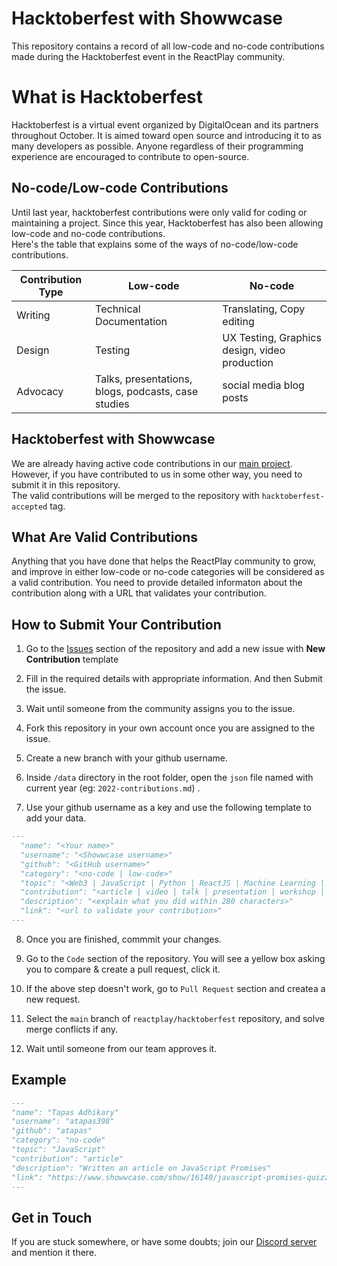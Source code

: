 # Hacktoberfest with Showwcase

This repository contains a record of all low-code and no-code contributions made during the Hacktoberfest event in the ReactPlay community.

# What is Hacktoberfest
Hacktoberfest is a virtual event organized by DigitalOcean and its partners throughout October. It is aimed toward open source and introducing it to as many developers as possible. Anyone regardless of their programming experience are encouraged to contribute to open-source.

## No-code/Low-code Contributions

Until last year, hacktoberfest contributions were only valid for coding or maintaining a project. Since this year, Hacktoberfest has also been allowing low-code and no-code contributions.  
Here's the table that explains some of the ways of no-code/low-code contributions.

| Contribution Type | Low-code                                            | No-code                                       |
| ----------------- | --------------------------------------------------- | --------------------------------------------- |
| Writing           | Technical Documentation                             | Translating, Copy editing                     |
| Design            | Testing                                             | UX Testing, Graphics design, video production |
| Advocacy          | Talks, presentations, blogs, podcasts, case studies | social media blog posts                       |

## Hacktoberfest with Showwcase

We are already having active code contributions in our [main project](https://github.com/reactplay/react-play). However, if you have contributed to us in some other way, you need to submit it in this repository.  
The valid contributions will be merged to the repository with `hacktoberfest-accepted` tag.

## What Are Valid Contributions

Anything that you have done that helps the ReactPlay community to grow, and improve in either low-code or no-code categories will be considered as a valid contribution. You need to provide detailed informaton about the contribution along with a URL that validates your contribution.

## How to Submit Your Contribution

1. Go to the [Issues](https://github.com/reactplay/hacktoberfest/issues/new/choose) section of the repository and add a new issue with **New Contribution** template

	
2. Fill in the required details with appropriate information. And then Submit the issue.
3. Wait until someone from the community assigns you to the issue.
4. Fork this repository in your own account once you are assigned to the issue.

  
5. Create a new branch with your github username.

  
6. Inside `/data` directory in the root folder, open the `json` file named with current year (eg: `2022-contributions.md`) .
7. Use your github username as a key and use the following template to add your data.
   
  ```md
  ---
    "name": "<Your name>"
    "username": "<Showwcase username>"
    "github": "<GitHub username>"  
    "category": "<no-code | low-code>"
    "topic": "<Web3 | JavaScript | Python | ReactJS | Machine Learning | DevOps>"
    "contribution": "<article | video | talk | presentation | workshop | case-studies>"
    "description": "<explain what you did within 280 characters>"
    "link": "<url to validate your contribution>"
  ---  
  ```
8. Once you are finished, commmit your changes.

  
9. Go to the `Code` section of the repository. You will see a yellow box asking you to compare & create a pull request, click it.

  
10. If the above step doesn't work, go to `Pull Request` section and createa a new request.
11. Select the `main` branch of `reactplay/hacktoberfest` repository, and solve merge conflicts if any.
12. Wait until someone from our team approves it.

## Example

```md
---
"name": "Tapas Adhikary"
"username": "atapas398"
"github": "atapas"  
"category": "no-code"
"topic": "JavaScript"
"contribution": "article"
"description": "Written an article on JavaScript Promises"
"link": "https://www.showwcase.com/show/16140/javascript-promises-quizzes-and-interview-questions"
---
```

## Get in Touch
If you are stuck somewhere, or have some doubts; join our [Discord server](https://discord.com/channels/982239924227031070/983209230729379901) and mention it there. 



